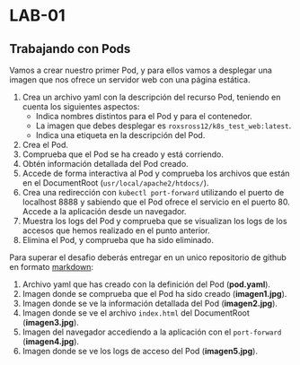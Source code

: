 # LAB-01

## Trabajando con Pods

Vamos a crear nuestro primer Pod, y para ellos vamos a desplegar una
imagen que nos ofrece un servidor web con una página estática. 

1. Crea un archivo yaml con la descripción del recurso Pod, teniendo en cuenta los siguientes aspectos:
    * Indica nombres distintos para el Pod y para el contenedor.
    * La imagen que debes desplegar es `roxsross12/k8s_test_web:latest`.
    * Indica una etiqueta en la descripción del Pod.
2. Crea el Pod.
3. Comprueba que el Pod se ha creado y está corriendo.
4. Obtén información detallada del Pod creado.
5. Accede de forma interactiva al Pod y comprueba los archivos que están en el DocumentRoot (`usr/local/apache2/htdocs/`).
6. Crea una redirección con `kubectl port-forward` utilizando el puerto de localhost 8888 y sabiendo que el Pod ofrece el servicio en el puerto 80. Accede a la aplicación desde un navegador.
7. Muestra los logs del Pod y comprueba que se visualizan los logs de los accesos que hemos realizado en el punto anterior.
8. Elimina el Pod, y comprueba que ha sido eliminado.

Para superar el desafio deberás entregar en un unico repositorio de github en formato [markdown](https://docs.github.com/es/get-started/writing-on-github/getting-started-with-writing-and-formatting-on-github/basic-writing-and-formatting-syntax):

1. Archivo yaml que has creado con la definición del Pod (**pod.yaml**).
2. Imagen donde se comprueba que el Pod ha sido creado (**imagen1.jpg**).
3. Imagen donde se ve la información detallada del Pod (**imagen2.jpg**).
4. Imagen donde se ve el archivo `index.html` del DocumentRoot (**imagen3.jpg**).
5. Imagen del navegador accediendo a la aplicación con el `port-forward` (**imagen4.jpg**).
6. Imagen donde se ve los logs de acceso del Pod (**imagen5.jpg**).

